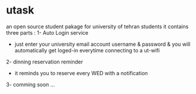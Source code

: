 # utask
an open source student pakage for university of tehran students
it contains three parts :
1- Auto Login service 
- just enter your university email account username & password & you will automatically get loged-in everytime connecting to a ut-wifi

2- dinning reservation reminder
- it reminds you to reserve every WED with a notification

3- comming soon ...
